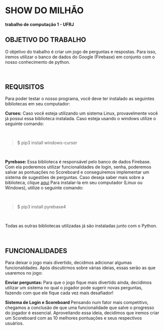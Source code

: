 <H1> SHOW DO MILHÃO </H1>
<H4> trabalho de computação 1 - UFRJ </H4>

<H2> OBJETIVO DO TRABALHO </H2>
<p>O objetivo do trabalho é criar um jogo de perguntas e respostas. Para isso, iremos utilizar o banco de dados do Google (Firebase) em conjunto com o nosso conhecimento de python.</p><br>

<H2> REQUISITOS </H2>
<p> Para poder testar o nosso programa, você deve ter instalado as seguintes
	bibliotecas em seu computador:<br>

<b>Curses:</b> Caso você esteja utilizando um sistema Linux, provavelmente você já
 possui essa biblioteca instalada. Caso esteja usando o windows utilize o seguinte comando:</p><br>

<blockquote> $ pip3 install windows-curser </blockquote>
<br>

<p><b> Pyrebase: </b>Essa biblioteca é responsável pelo banco de dados Firebase. Com ela poderemos utilizar funcionalidades de login, senha, poderemos salvar as pontuações no Scoreboard e conseguiremos implementar um sistema de sugestões de perguntas. Caso deseja saber mais sobre a biblioteca, clique <a href="https://github.com/thisbejim/Pyrebase">aqui</a> Para instalar-la em seu computador (Linux ou Windows), utilize o seguinte comando:</p><br>

<blockquote> $ pip3 install pyrebase4 </blockquote><br>

<p> Todas as outras bibliotecas utilizadas já são instaladas junto com o Python. </p>
<br>

<H2> FUNCIONALIDADES </H2>
<p> Para deixar o jogo mais divertido, decidmos adicionar algumas funcionalidades. Após discutirmos sobre várias ideias, essas serão as que usaremos no jogo:<br>

<b> Enviar perguntas: </b> Para que o jogo fique mais divertido ainda, decidimos utilizar um sistema no qual o jogador pode sugerir novas perguntas, fazendo com que ele fique cada vez mais desafiador!<br>

<b> Sistema de Login e Scoreboard </b> Pensando num fator mais competitivo, chegamos a conclusão de que uma funcionalidade que salve o progresso do jogador é essencial. Aproveitando essa ideia, decidimos que iremos criar um Scoreboard com as 10 melhores pontuações e seus respectivos usuários.</p><br>
